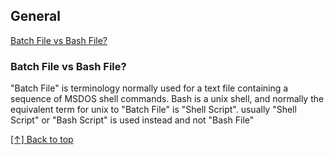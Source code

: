 ## General
[Batch File vs Bash File?](#Batch-File-vs-Bash-File?)

### Batch File vs Bash File?
"Batch File" is terminology normally used for a text file containing a sequence of MSDOS shell commands.
Bash is a unix shell, and normally the equivalent term for unix to "Batch File" is "Shell Script".
usually "Shell Script" or "Bash Script" is used instead and not "Bash File"

[[↑] Back to top](#General)